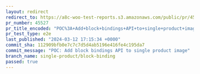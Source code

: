 ```yaml
---
layout: redirect
redirect_to: https://a8c-woo-test-reports.s3.amazonaws.com/public/pr/45527/e2e/index.html
pr_number: 45527
pr_title_encoded: "POC%3A+Add+block+bindings+API+to+single+product+image+DO+NOT+MERGE"
pr_test_type: e2e
last_published: "2024-03-12 17:15:34 +0000"
commit_sha: 112909bfb0e7c7c7d5d4ab5196e416fe4c195da7
commit_message: "POC: Add block bindings API to single product image"
branch_name: single-product/block-binding
passed: true
---
```

